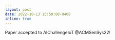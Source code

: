 ```yaml
---
layout: post
date: 2022-10-13 15:59:00-0400
inline: true
---
```


Paper accepted to AIChallengeIoT @ACMSenSys22!